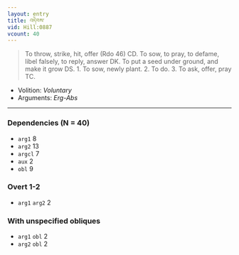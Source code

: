 ```yaml
---
layout: entry
title: འདེབས་
vid: Hill:0887
vcount: 40
---
```

> To throw, strike, hit, offer (Rdo 46) CD\. To sow, to pray, to defame, libel falsely, to reply, answer DK\. To put a seed under ground, and make it grow DS\. 1\. To sow, newly plant\. 2\. To do\. 3\. To ask, offer, pray TC\.

* Volition: _Voluntary_
* Arguments: _Erg-Abs_

---

### Dependencies (N = 40)
* `arg1` 8
* `arg2` 13
* `argcl` 7
* `aux` 2
* `obl` 9


### Overt 1-2
* `arg1` `arg2` 2


### With unspecified obliques
* `arg1` `obl` 2
* `arg2` `obl` 2
